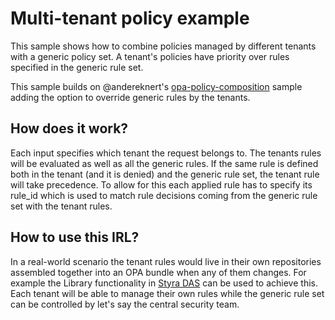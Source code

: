 # Multi-tenant policy example

This sample shows how to combine policies managed by different tenants with a generic policy set. A tenant's policies
have priority over rules specified in the generic rule set.

This sample builds on @andereknert's [opa-policy-composition](https://github.com/anderseknert/opa-policy-composition)
sample adding the option to override generic rules by the tenants.

## How does it work?

Each input specifies which tenant the request belongs to. The tenants rules will be evaluated as well as all the
generic rules. If the same rule is defined both in the tenant (and it is denied) and the generic rule set, the tenant
rule will take precedence. To allow for this each applied rule has to specify its rule_id which is used to match
rule decisions coming from the generic rule set with the tenant rules.

## How to use this IRL?

In a real-world scenario the tenant rules would live in their own repositories assembled together into an OPA bundle
when any of them changes. For example the Library functionality in [Styra DAS](http://styra.com) can be used to achieve this. 
Each tenant will be able to manage their own rules while the generic rule set can be controlled by let's say the central
security team.